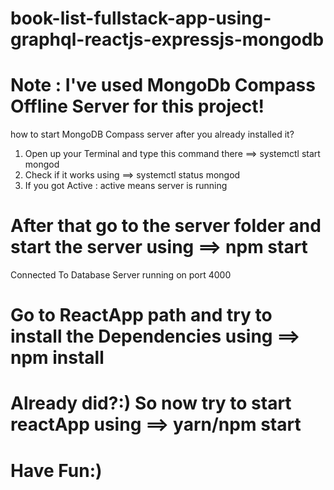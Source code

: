 # book-list-fullstack-app-using-graphql-reactjs-expressjs-mongodb

# Note : I've used MongoDb Compass Offline Server for this project!
how to start MongoDB Compass server after you already installed it? 
1. Open up your Terminal and type this command there ==> systemctl start mongod
2. Check if it works using ==> systemctl status mongod
3. If you got Active : active means server is running 

# After that go to the server folder and start the server using ==> npm start 
Connected To Database
Server running on port 4000

# Go to ReactApp path and try to install the Dependencies using ==> npm install


# Already did?:) So now try to start reactApp using ==> yarn/npm start
 
# Have Fun:)
